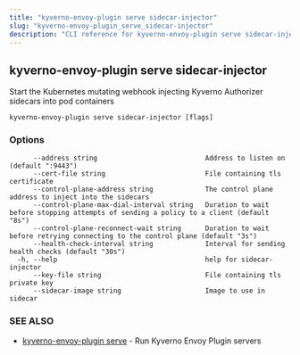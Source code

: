 ```yaml
---
title: "kyverno-envoy-plugin serve sidecar-injector"
slug: "kyverno-envoy-plugin_serve_sidecar-injector"
description: "CLI reference for kyverno-envoy-plugin serve sidecar-injector"
---
```


## kyverno-envoy-plugin serve sidecar-injector

Start the Kubernetes mutating webhook injecting Kyverno Authorizer sidecars into pod containers

```
kyverno-envoy-plugin serve sidecar-injector [flags]
```

### Options

```
      --address string                           Address to listen on (default ":9443")
      --cert-file string                         File containing tls certificate
      --control-plane-address string             The control plane address to inject into the sidecars
      --control-plane-max-dial-interval string   Duration to wait before stopping attempts of sending a policy to a client (default "8s")
      --control-plane-reconnect-wait string      Duration to wait before retrying connecting to the control plane (default "3s")
      --health-check-interval string             Interval for sending health checks (default "30s")
  -h, --help                                     help for sidecar-injector
      --key-file string                          File containing tls private key
      --sidecar-image string                     Image to use in sidecar
```

### SEE ALSO

* [kyverno-envoy-plugin serve](kyverno-envoy-plugin_serve.md)	 - Run Kyverno Envoy Plugin servers


